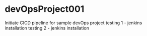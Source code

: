 # devOpsProject001
Initiate CICD pipeline for sample devOps project
testing 1 - jenkins installation
testing 2 - jenkins installation
